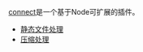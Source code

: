 [connect](https://github.com/senchalabs/connect)是一个基于Node可扩展的插件。

* [静态文件处理](serve-static.md)
* [压缩处理](compression.md)